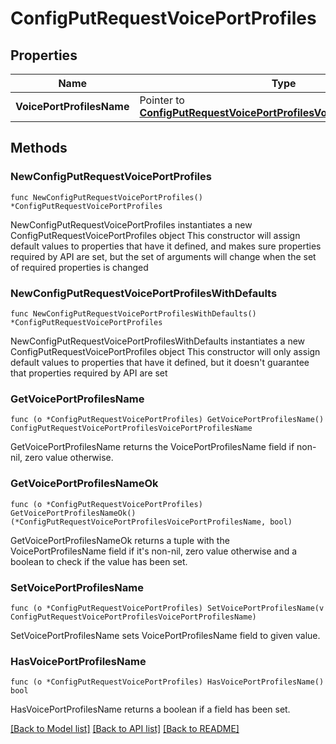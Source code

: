 # ConfigPutRequestVoicePortProfiles

## Properties

Name | Type | Description | Notes
------------ | ------------- | ------------- | -------------
**VoicePortProfilesName** | Pointer to [**ConfigPutRequestVoicePortProfilesVoicePortProfilesName**](ConfigPutRequestVoicePortProfilesVoicePortProfilesName.md) |  | [optional] 

## Methods

### NewConfigPutRequestVoicePortProfiles

`func NewConfigPutRequestVoicePortProfiles() *ConfigPutRequestVoicePortProfiles`

NewConfigPutRequestVoicePortProfiles instantiates a new ConfigPutRequestVoicePortProfiles object
This constructor will assign default values to properties that have it defined,
and makes sure properties required by API are set, but the set of arguments
will change when the set of required properties is changed

### NewConfigPutRequestVoicePortProfilesWithDefaults

`func NewConfigPutRequestVoicePortProfilesWithDefaults() *ConfigPutRequestVoicePortProfiles`

NewConfigPutRequestVoicePortProfilesWithDefaults instantiates a new ConfigPutRequestVoicePortProfiles object
This constructor will only assign default values to properties that have it defined,
but it doesn't guarantee that properties required by API are set

### GetVoicePortProfilesName

`func (o *ConfigPutRequestVoicePortProfiles) GetVoicePortProfilesName() ConfigPutRequestVoicePortProfilesVoicePortProfilesName`

GetVoicePortProfilesName returns the VoicePortProfilesName field if non-nil, zero value otherwise.

### GetVoicePortProfilesNameOk

`func (o *ConfigPutRequestVoicePortProfiles) GetVoicePortProfilesNameOk() (*ConfigPutRequestVoicePortProfilesVoicePortProfilesName, bool)`

GetVoicePortProfilesNameOk returns a tuple with the VoicePortProfilesName field if it's non-nil, zero value otherwise
and a boolean to check if the value has been set.

### SetVoicePortProfilesName

`func (o *ConfigPutRequestVoicePortProfiles) SetVoicePortProfilesName(v ConfigPutRequestVoicePortProfilesVoicePortProfilesName)`

SetVoicePortProfilesName sets VoicePortProfilesName field to given value.

### HasVoicePortProfilesName

`func (o *ConfigPutRequestVoicePortProfiles) HasVoicePortProfilesName() bool`

HasVoicePortProfilesName returns a boolean if a field has been set.


[[Back to Model list]](../README.md#documentation-for-models) [[Back to API list]](../README.md#documentation-for-api-endpoints) [[Back to README]](../README.md)


